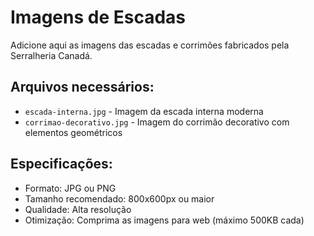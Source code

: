 # Imagens de Escadas

Adicione aqui as imagens das escadas e corrimões fabricados pela Serralheria Canadá.

## Arquivos necessários:
- `escada-interna.jpg` - Imagem da escada interna moderna
- `corrimao-decorativo.jpg` - Imagem do corrimão decorativo com elementos geométricos

## Especificações:
- Formato: JPG ou PNG
- Tamanho recomendado: 800x600px ou maior
- Qualidade: Alta resolução
- Otimização: Comprima as imagens para web (máximo 500KB cada) 